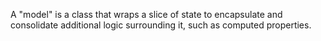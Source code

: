 A "model" is a class that wraps a slice of state to encapsulate and consolidate additional logic surrounding it, such as computed properties.
